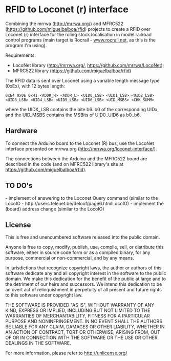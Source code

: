 <h1><a id="user-content-rfid2ln" class="anchor" href="#rfid2ln" aria-hidden="true"><span class="octicon octicon-link"></span></a>RFID to Loconet (r) interface</h1>

Combining the mrrwa (http://mrrwa.org/) and MFRC522 (https://github.com/miguelbalboa/rfid) projects to create a RFID over Loconet (r) interface for the roling stock localisation in model railroad control programs (main target is Rocrail - www.rocrail.net, as this is the program I'm using).

Requirements:
- LocoNet library (http://mrrwa.org/, https://github.com/mrrwa/LocoNet);
- MFRC522 library (https://github.com/miguelbalboa/rfid)

The RFID data is sent over Loconet using a variable length message type (0xEx), with 12 bytes length:

`
0xE4 0x0E 0x41 <ADDR_H> <ADDR_L> <UID0_LSB> <UID1_LSB> <UID2_LSB> <UID3_LSB> <UID4_LSB> <UID5_LSB> <UID6_LSB> <UID_MSBS> <CHK_SUMM>
`

where the UIDX_LSB contains the bite b6..b0 of the corresponding UIDx, and the UID_MSBS contains the MSBits of 
UID0..UID6 as b0..b6.

<a name="hardware"></a>
<h2><a id="hardware" class="anchor" href="#hardware" aria-hidden="true"><span class="octicon octicon-link"></span></a>Hardware</h2>

To connect the Arduino board to the Loconet (R) bus, use the LocoNet interface presented on mrrwa.org (http://mrrwa.org/loconet-interface/).

The connections between the Arduino and the MFRC522 board are described in the code (and on MFRC522 library's site  at https://github.com/miguelbalboa/rfid).

<a name="to-do"></a>
<h2><a id="to-do" class="anchor" href="#to-do" aria-hidden="true"><span class="octicon octicon-link"></span></a>TO DO's</h2>
- implement of answering to the Loconet Query command (similar to the LocoIO - http://users.telenet.be/deloof/page6.htmlLocoIO)
- implement the (board) address change (similar to the LocoIO)

<a name="user-content-license"></a>
<h2><a id="user-content-license" class="anchor" href="#license" aria-hidden="true"><span class="octicon octicon-link"></span></a>License</h2>

This is free and unencumbered software released into the public domain.

Anyone is free to copy, modify, publish, use, compile, sell, or distribute this software, either in source code form or as a compiled binary, for any purpose, commercial or non-commercial, and by any means.

In jurisdictions that recognize copyright laws, the author or authors of this software dedicate any and all copyright interest in the software to the public domain. We make this dedication for the benefit of the public at large and to the detriment of our heirs and successors. We intend this dedication to be an overt act of relinquishment in perpetuity of all present and future rights to this software under copyright law.

THE SOFTWARE IS PROVIDED "AS IS", WITHOUT WARRANTY OF ANY KIND, EXPRESS OR IMPLIED, INCLUDING BUT NOT LIMITED TO THE WARRANTIES OF MERCHANTABILITY, FITNESS FOR A PARTICULAR PURPOSE AND NONINFRINGEMENT. IN NO EVENT SHALL THE AUTHORS BE LIABLE FOR ANY CLAIM, DAMAGES OR OTHER LIABILITY, WHETHER IN AN ACTION OF CONTRACT, TORT OR OTHERWISE, ARISING FROM, OUT OF OR IN CONNECTION WITH THE SOFTWARE OR THE USE OR OTHER DEALINGS IN THE SOFTWARE.

For more information, please refer to http://unlicense.org/
